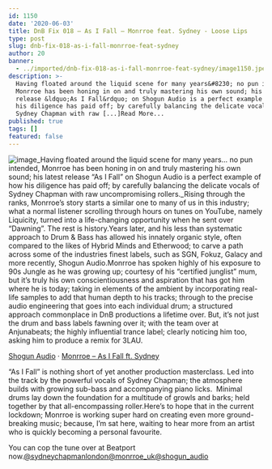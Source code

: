 ```yaml
---
id: 1150
date: '2020-06-03'
title: DnB Fix 018 – As I Fall – Monrroe feat. Sydney - Loose Lips
type: post
slug: dnb-fix-018-as-i-fall-monrroe-feat-sydney
author: 20
banner:
  - ../imported/dnb-fix-018-as-i-fall-monrroe-feat-sydney/image1150.jpeg
description: >-
  Having floated around the liquid scene for many years&#8230; no pun intended,
  Monrroe has been honing in on and truly mastering his own sound; his latest
  release &ldquo;As I Fall&rdquo; on Shogun Audio is a perfect example of how
  his diligence has paid off; by carefully balancing the delicate vocals of
  Sydney Chapman with raw [...]Read More...
published: true
tags: []
featured: false
---
```

![image](../../imported/dnb-fix-018-as-i-fall-monrroe-feat-sydney/image1150.jpeg)_Having floated around the liquid scene for many years… no pun intended, Monrroe has been honing in on and truly mastering his own sound; his latest release “As I Fall” on Shogun Audio is a perfect example of how his diligence has paid off; by carefully balancing the delicate vocals of Sydney Chapman with raw uncompromising rollers._Rising through the ranks, Monrroe’s story starts a similar one to many of us in this industry; what a normal listener scrolling through hours on tunes on YouTube, namely Liquicity, turned into a life-changing opportunity when he sent over “Dawning”. The rest is history.Years later, and his less than systematic approach to Drum & Bass has allowed his innately organic style, often compared to the likes of Hybrid Minds and Etherwood; to carve a path across some of the industries finest labels, such as SGN, Fokuz, Galacy and more recently, Shogun Audio.Monrroe has spoken highly of his exposure to 90s Jungle as he was growing up; courtesy of his “certified junglist” mum, but it’s truly his own conscientiousness and aspiration that has got him where he is today; taking in elements of the ambient by incorporating real-life samples to add that human depth to his tracks; through to the precise audio engineering that goes into each individual drum; a structured approach commonplace in DnB productions a lifetime over. But, it’s not just the drum and bass labels fawning over it; with the team over at Anjunabeats; the highly influential trance label; clearly noticing him too, asking him to produce a remix for 3LAU.

[Shogun Audio](https://soundcloud.com/shogunaudio "Shogun Audio") · [Monrroe – As I Fall ft. Sydney](https://soundcloud.com/shogunaudio/monrroe-as-i-fall-ft-sydney "Monrroe - As I Fall ft. Sydney")

“As I Fall” is nothing short of yet another production masterclass. Led into the track by the powerful vocals of Sydney Chapman; the atmosphere builds with growing sub-bass and accompanying piano licks.  Minimal drums lay down the foundation for a multitude of growls and barks; held together by that all-encompassing roller.Here’s to hope that in the current lockdown; Monrroe is working super hard on creating even more ground-breaking music; because, I’m sat here, waiting to hear more from an artist who is quickly becoming a personal favourite.

You can cop the tune over at Beatport now.[@sydneychapmanlondon](https://www.instagram.com/sydneychapmanlondon/)[@monrroe\_uk](https://www.instagram.com/monrroe_uk/)[@shogun\_audio](https://www.instagram.com/shogun_audio/)